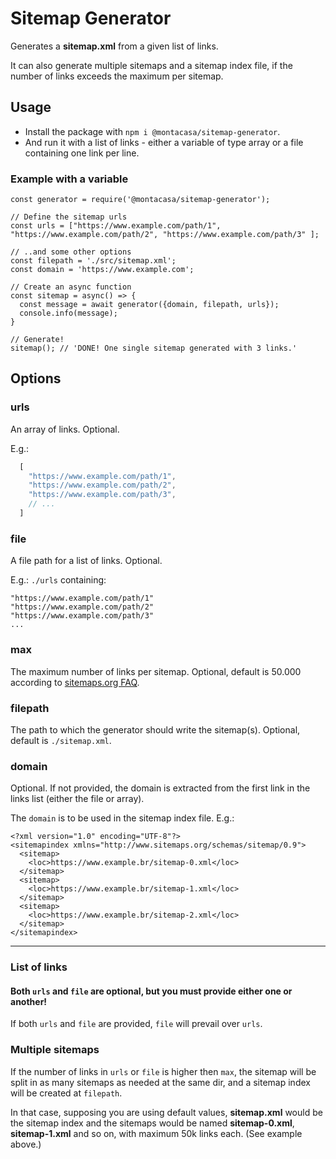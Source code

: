 # Sitemap Generator

Generates a **sitemap.xml** from a given list of links.

It can also generate multiple sitemaps and a sitemap index file, if the number
of links exceeds the maximum per sitemap.

## Usage

- Install the package with `npm i @montacasa/sitemap-generator`.
- And run it with a list of links - either a variable of type array
or a file containing one link per line.

### Example with a variable

```
const generator = require('@montacasa/sitemap-generator');

// Define the sitemap urls
const urls = ["https://www.example.com/path/1", "https://www.example.com/path/2", "https://www.example.com/path/3" ];

// ..and some other options
const filepath = './src/sitemap.xml';
const domain = 'https://www.example.com';

// Create an async function
const sitemap = async() => {
  const message = await generator({domain, filepath, urls});
  console.info(message);
}

// Generate!
sitemap(); // 'DONE! One single sitemap generated with 3 links.'
```

## Options

### urls

  An array of links. Optional.

  E.g.:

  ```js
    [
      "https://www.example.com/path/1",
      "https://www.example.com/path/2",
      "https://www.example.com/path/3",
      // ...
    ]
  ```

### file

  A file path for a list of links. Optional.

  E.g.: `./urls` containing:

  ```
  "https://www.example.com/path/1"
  "https://www.example.com/path/2"
  "https://www.example.com/path/3"
  ...
  ```

### max

  The maximum number of links per sitemap. Optional, default is 50.000
  according to [sitemaps.org FAQ](https://www.sitemaps.org/faq.html#faq_sitemap_size).

### filepath

  The path to which the generator should write the sitemap(s). Optional,
  default is `./sitemap.xml`.

### domain

  Optional. If not provided, the domain is extracted from the first link in
  the links list (either the file or array).

  The `domain` is to be used in the sitemap index file. E.g.:

  ```
  <?xml version="1.0" encoding="UTF-8"?>
  <sitemapindex xmlns="http://www.sitemaps.org/schemas/sitemap/0.9">
    <sitemap>
      <loc>https://www.example.br/sitemap-0.xml</loc>
    </sitemap>
    <sitemap>
      <loc>https://www.example.br/sitemap-1.xml</loc>
    </sitemap>
    <sitemap>
      <loc>https://www.example.br/sitemap-2.xml</loc>
    </sitemap>
  </sitemapindex>
  ```

---

### List of links

#### Both `urls` and `file` are optional, but you must provide either one or another!

If both `urls` and `file` are provided, `file` will prevail over `urls`.

### Multiple sitemaps

If the number of links in `urls` or `file` is higher then `max`, the sitemap will be split in
as many sitemaps as needed at the same dir, and a sitemap index will be created at
`filepath`.

In that case, supposing you are using default values, **sitemap.xml** would be the sitemap index and the sitemaps would
be named **sitemap-0.xml**,  **sitemap-1.xml** and so on, with maximum 50k links each. (See example above.)

